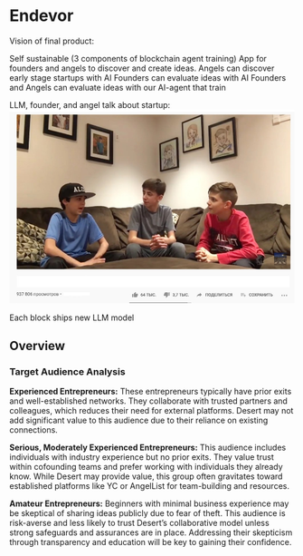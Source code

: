 # Endevor

Vision of final product:

Self sustainable (3 components of blockchain agent training)
App for founders and angels to discover and create ideas.
Angels can discover early stage startups with AI
Founders can evaluate ideas with AI
Founders and Angels can evaluate ideas with our AI-agent that train

LLM, founder, and angel talk about startup:
![meme guys](image.png)

Each block ships new LLM model



## Overview

### Target Audience Analysis

**Experienced Entrepreneurs:** These entrepreneurs typically have prior exits and well-established networks. They collaborate with trusted partners and colleagues, which reduces their need for external platforms. Desert may not add significant value to this audience due to their reliance on existing connections.

**Serious, Moderately Experienced Entrepreneurs:** This audience includes individuals with industry experience but no prior exits. They value trust within cofounding teams and prefer working with individuals they already know. While Desert may provide value, this group often gravitates toward established platforms like YC or AngelList for team-building and resources.

**Amateur Entrepreneurs:** Beginners with minimal business experience may be skeptical of sharing ideas publicly due to fear of theft. This audience is risk-averse and less likely to trust Desert’s collaborative model unless strong safeguards and assurances are in place. Addressing their skepticism through transparency and education will be key to gaining their confidence.
